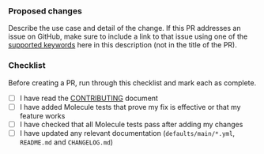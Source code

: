 ### Proposed changes
Describe the use case and detail of the change. If this PR addresses an issue on GitHub, make sure to include a link to that issue using one of the [supported keywords](https://docs.github.com/en/github/managing-your-work-on-github/linking-a-pull-request-to-an-issue) here in this description (not in the title of the PR).

### Checklist
Before creating a PR, run through this checklist and mark each as complete.

-   [ ] I have read the [CONTRIBUTING](https://github.com/nginxinc/ansible-role-nginx-app-protect/blob/main/CONTRIBUTING.md) document
-   [ ] I have added Molecule tests that prove my fix is effective or that my feature works
-   [ ] I have checked that all Molecule tests pass after adding my changes
-   [ ] I have updated any relevant documentation (`defaults/main/*.yml`, `README.md` and `CHANGELOG.md`)
